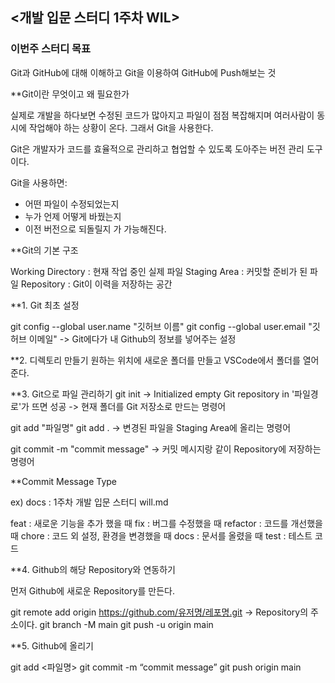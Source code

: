 ## <개발 입문 스터디 1주차 WIL>

### 이번주 스터디 목표
Git과 GitHub에 대해 이해하고 Git을 이용하여 GitHub에 Push해보는 것


**Git이란 무엇이고 왜 필요한가

실제로 개발을 하다보면 수정된 코드가 많아지고
파일이 점점 복잡해지며 여러사람이 동시에 작업해야 하는 상황이 온다. 
그래서 Git을 사용한다.

Git은 개발자가 코드를 효율적으로 관리하고 협업할 수 있도록 도아주는 버전 관리 도구이다.

Git을 사용하면:
- 어떤 파일이 수정되었는지
- 누가 언제 어떻게 바꿨는지
- 이전 버전으로 되돌릴지
가 가능해진다.

**Git의 기본 구조

Working Directory : 현재 작업 중인 실제 파일
Staging Area : 커밋할 준비가 된 파일
Repository : Git이 이력을 저장하는 공간

**1. Git 최초 설정

git config --global user.name "깃허브 이름"
git config --global user.email "깃허브 이메일"
-> Git에다가 내 Github의 정보를 넣어주는 설정

**2. 디렉토리 만들기
원하는 위치에 새로운 폴더를 만들고 VSCode에서 폴더를 열어준다.

**3. Git으로 파일 관리하기
git init
-> Initialized empty Git repository in '파일경로'가 뜨면 성공
-> 현재 폴더를 Git 저장소로 만드는 명령어

git add "파일명"
git add .
-> 변경된 파일을 Staging Area에 올리는 명령어 

git commit -m "commit message"
-> 커밋 메시지랑 같이 Repository에 저장하는 명령어

**Commit Message Type

ex) docs : 1주차 개발 입문 스터디 will.md

feat : 새로운 기능을 추가 했을 때
fix : 버그를 수정했을 때
refactor : 코드를 개선했을 때
chore : 코드 외 설정, 환경을 변경했을 때
docs : 문서를 올렸을 때
test : 테스트 코드

**4. Github의 해당 Repository와 연동하기

먼저 Github에 새로운 Repository를 만든다.

git remote add origin https://github.com/유저명/레포명.git
-> Repository의 주소이다.
git branch -M main
git push -u origin main

**5. Github에 올리기

git add <파일명>
git commit -m “commit message”
git push origin main

